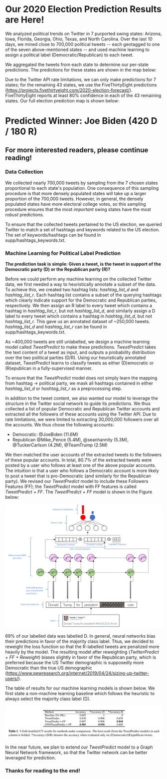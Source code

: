 # Our 2020 Election Prediction Results are Here!

We analyzed political trends on Twitter in 7 purported swing states: Arizona, Iowa, Florida, Georgia, Ohio, Texas, and North Carolina. Over the last 10 days, we mined close to 700,000 political tweets -- each geotagged to one of the seven above-mentioned states -- and used machine learning to assign a political label (Democratic/Republican) to each tweet.

We aggregated the tweets from each state to determine our per-state predictions. The predictions for these states are shown in the map below:


Due to the Twitter API rate limitations, we can only make predictions for 7 states; for the remaining 43 states, we use the FiveThirtyEight predictions (https://projects.fivethirtyeight.com/2020-election-forecast/). FiveThirtyEight reports at least 80% confidence in each of the 43 remaining states. Our full election prediction map is shown below:

# Predicted Winner: Joe Biden (420 D / 180 R)

## For more interested readers, please continue reading!

### Data Collection

We collected nearly 700,000 tweets by sampling from the 7 chosen states proportional to each state's population. One consequence of this sampling procedure is that more densely populated states will take up a larger proportion of the 700,000 tweets. However, in general, the densely populated states have more electoral college votes, so this sampling procedure ensures that the most *important* swing states have the most *robust* predictions.

To ensure that the collected tweets pertained to the US election, we queried Twitter to match a set of hashtags and keywords related to the US election. The set of keywords/hashtags can be found in supp/hashtags_keywords.txt.

### Machine Learning for Political Label Prediction

**The prediction task is simple: Given a tweet, is the tweet in support of the Democratic party (D) or the Republican party (R)?**

Before we could perform any machine learning on the collected Twitter data, we first needed a way to heuristically annotate a subset of the data. To achieve this, we created two hashtag lists: *hashtag_list_d* and *hashtag_list_r*. Each hashtag list contains a subset of the querying hashtags which clearly indicate support for the Democratic and Republican parties, respectively. We then assign an R label to every tweet which contains a hashtag in *hashtag_list_r*, but not *hashtag_list_d*, and similarly assign a D label to every tweet which contains a hashtag in *hashtag_list_d*, but not *hashtag_list_r*. This gave us an annotated dataset of ~250,000 tweets. *hashtag_list_d* and *hashtag_list_r* can be found in supp/hashtags_keywords.txt.

As ~400,000 tweets are still unlabelled, we design a machine learning model called *TweetPredict* to make these predictions. *TweetPredict* takes the text content of a tweet as input, and outputs a probability distribution over the two political parties (D/R). Using our heuristically annotated dataset, *TweetPredict* learns to classify tweets as either (D)emocratic or (R)epublican in a fully-supervised manner.

To ensure that the *TweetPredict* model does not simply learn the mapping from hashtag &rarr; political party, we mask all hashtags contained in either *hashtag_list_d* or *hashtag_list_r* as a preprocessing step.

In addition to the tweet content, we also wanted our model to leverage the structure in the Twitter social network to guide its predictions. We thus collected a list of popular Democratic and Republican Twitter accounts and extracted all the followers of these accounts using the Twitter API. Due to rate limitations, we were limited to extracting 30,000,000 followers over all the accounts. We thus chose the following accounts: 
- Democratic: @JoeBiden (11.6M)
- Republican @Mike_Pence (5.4M), @seanhannity (5.3M), @TuckerCarlson (4.2M), @TeamTrump (2.5M)

We then matched the user accounts of the extracted tweets to the followers of these popular accounts. In total, 80.7% of the extracted tweets were posted by a user who follows at least one of the above popular accounts. The intuition is that a user who follows a Democratic account is more likely to post a tweet that is pro-Democratic (and similarly for the Republican party). We revised our *TweetPredict* model to include these Followers Features (FF); the *TweetPredict* model with FF features is called *TweetPredict + FF*. The *TweetPredict + FF* model is shown in the Figure below:

![image](visual/model_image/model_image.PNG)

69% of our labelled data was labelled D. In general, neural networks bias their predictions in favor of the majority class label. Thus, we decided to reweight the loss function so that the R-labelled tweets are penalized more heavily by the model. The resulting model after reweighting (*TwitterPredict + FF + Reweight*) biases slightly in favor of the Republican party, which is preferred because the US Twitter demographic is supposedly more Democratic than the true US demographic (https://www.pewresearch.org/internet/2019/04/24/sizing-up-twitter-users/).

The table of results for our machine learning models is shown below. We first state a non-machine learning baseline which follows the heuristic to always select the majority class label (D).

![image](visual/model_image/table.PNG)

In the near future, we plan to extend our *TweetPredict* model to a Graph Neural Network framework, so that the Twitter network can be better leveraged for prediction.

### Thanks for reading to the end!
